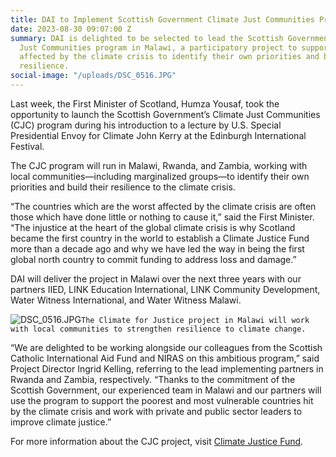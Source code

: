 ```yaml
---
title: DAI to Implement Scottish Government Climate Just Communities Program in Malawi
date: 2023-08-30 09:07:00 Z
summary: DAI is delighted to be selected to lead the Scottish Government's Climate
  Just Communities program in Malawi, a participatory project to support those most
  affected by the climate crisis to identify their own priorities and build their
  resilience.
social-image: "/uploads/DSC_0516.JPG"
---
```


Last week, the First Minister of Scotland, Humza Yousaf, took the opportunity to launch the Scottish Government’s Climate Just Communities (CJC) program during his introduction to a lecture by U.S. Special Presidential Envoy for Climate John Kerry at the Edinburgh International Festival. 

The CJC program will run in Malawi, Rwanda, and Zambia, working with local communities—including marginalized groups—to identify their own priorities and build their resilience to the climate crisis.

“The countries which are the worst affected by the climate crisis are often those which have done little or nothing to cause it,” said the First Minister. “The injustice at the heart of the global climate crisis is why Scotland became the first country in the world to establish a Climate Justice Fund more than a decade ago and why we have led the way in being the first global north country to commit funding to address loss and damage.” 
 
DAI will deliver the project in Malawi over the next three years with our partners IIED, LINK Education International, LINK Community Development, Water Witness International, and Water Witness Malawi. 

![DSC_0516.JPG](/uploads/DSC_0516.JPG)`The Climate for Justice project in Malawi will work with local communities to strengthen resilience to climate change.`

“We are delighted to be working alongside our colleagues from the Scottish Catholic International Aid Fund and NIRAS on this ambitious program,” said Project Director Ingrid Kelling, referring to the lead implementing partners in Rwanda and Zambia, respectively. “Thanks to the commitment of the Scottish Government, our experienced team in Malawi and our partners will use the program to support the poorest and most vulnerable countries hit by the climate crisis and work with private and public sector leaders to improve climate justice.”

For more information about the CJC project, visit [Climate Justice Fund](https://www.gov.scot/policies/international-development/climate-justice-fund/).

